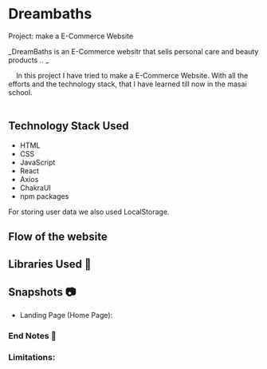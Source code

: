 # Dreambaths

Project: make a E-Commerce Website

_DreamBaths is an E-Commerce websitr that sells personal care and beauty products .. _

&nbsp;&nbsp;&nbsp;&#160;In this project I have tried to make a E-Commerce Website. With all the efforts and the technology stack, that I have learned till now in the masai school.<br><br>

## Technology Stack Used

- HTML
- CSS
- JavaScript
- React
- Axios
- ChakraUI
- npm packages

For storing user data we also used LocalStorage.

## Flow of the website

## Libraries Used 🌟

## Snapshots 📷

- Landing Page (Home Page):

### End Notes 📑

### Limitations:
